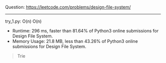 Question: https://leetcode.com/problems/design-file-system/

---

try_1.py: O(n) O(n)

* Runtime: 296 ms, faster than 81.64% of Python3 online submissions for Design File System.
* Memory Usage: 21.8 MB, less than 43.26% of Python3 online submissions for Design File System.

> Trie